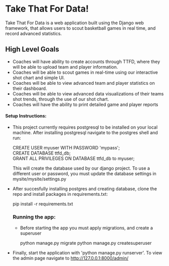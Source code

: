 # Take That For Data!
Take That For Data is a web application built using the Django web framework, that allows users to scout basketball games in real time, and record advanced statistics.

## High Level Goals
- Coaches will have ability to create accounts through TTFD, where they will be able to upload team and player information.
- Coaches will be able to scout games in real-time using our interactive shot chart and simple UI.
- Coaches will be able to view advanced team and player statistics on their dashboard.
- Coaches will be able to view advanced data visualizations of their teams shot trends, through the use of our shot chart.
- Coaches will have the ability to print detailed game and player reports


#### Setup Instructions:

- This project currently requires postgresql to be installed on your local machine. After installing postgresql navigate to the  postgres shell and run:

  CREATE USER myuser WITH PASSWORD 'mypass';\
  CREATE DATABASE ttfd_db;\
  GRANT ALL PRIVILEGES ON DATABASE ttfd_db to myuser;
  
  This will create the database used by our django project. To use a different user or password, you must update the database settings in mysite/mysite/settings.py
  
  
- After succesfully installing postgres and creating database, clone the repo and install packages in requirements.txt:

  pip install -r requirements.txt
  
  ### Running the app:
  - Before starting the app you must apply migrations, and create a superuser
  
    python manage.py migrate
    python manage.py createsuperuser
    
 - Finally, start the application with 'python manage.py runserver'. To view the admin page navigate to http://127.0.0.1:8000/admin/
  
  
  

